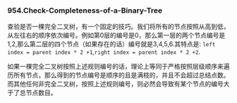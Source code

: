 ### 954.Check-Completeness-of-a-Binary-Tree

查验是否一棵完全二叉树，有一个固定的技巧。我们将所有的节点按照从高到低，从左往右的顺序依次编号。例如第0层的编号是0，那么第一层的两个节点编号是1,2,那么第二层的四个节点（如果存在的话）编号就是3,4,5,6.其特点是: ```left index = parent index * 2 +1```,```right index = parent index * 2 +2```.

如果一棵完全二叉树按照上述规则编号的话，理论上等同于严格按照层级顺序来遍历所有节点，那么得到的节点编号是顺序的且是满枝的，并且不会超过总结点数。而其他任何非完全二叉树，按照上述规则编号，则必然会导致有某个节点的编号大于了总节点数目。
